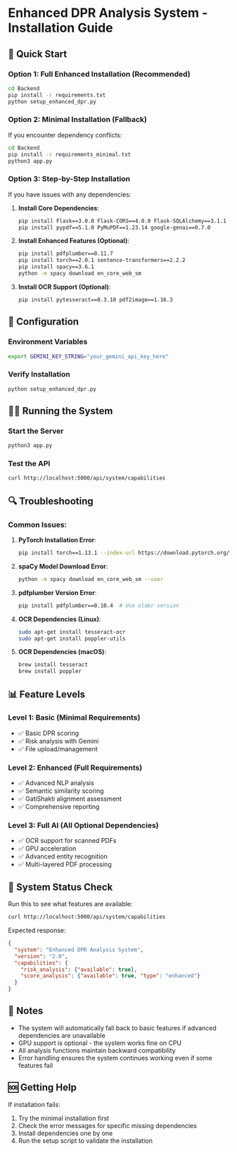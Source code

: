 # Enhanced DPR Analysis System - Installation Guide

## 🚀 Quick Start

### Option 1: Full Enhanced Installation (Recommended)
```bash
cd Backend
pip install -r requirements.txt
python setup_enhanced_dpr.py
```

### Option 2: Minimal Installation (Fallback)
If you encounter dependency conflicts:
```bash
cd Backend
pip install -r requirements_minimal.txt
python3 app.py
```

### Option 3: Step-by-Step Installation
If you have issues with any dependencies:

1. **Install Core Dependencies**:
   ```bash
   pip install Flask==3.0.0 Flask-CORS==4.0.0 Flask-SQLAlchemy==3.1.1
   pip install pypdf==5.1.0 PyMuPDF==1.23.14 google-genai==0.7.0
   ```

2. **Install Enhanced Features (Optional)**:
   ```bash
   pip install pdfplumber==0.11.7
   pip install torch==2.0.1 sentence-transformers==2.2.2
   pip install spacy==3.6.1
   python -m spacy download en_core_web_sm
   ```

3. **Install OCR Support (Optional)**:
   ```bash
   pip install pytesseract==0.3.10 pdf2image==1.16.3
   ```

## 🔧 Configuration

### Environment Variables
```bash
export GEMINI_KEY_STRING="your_gemini_api_key_here"
```

### Verify Installation
```bash
python setup_enhanced_dpr.py
```

## 🏃‍♂️ Running the System

### Start the Server
```bash
python3 app.py
```

### Test the API
```bash
curl http://localhost:5000/api/system/capabilities
```

## 🔍 Troubleshooting

### Common Issues:

1. **PyTorch Installation Error**:
   ```bash
   pip install torch==1.13.1 --index-url https://download.pytorch.org/whl/cpu
   ```

2. **spaCy Model Download Error**:
   ```bash
   python -m spacy download en_core_web_sm --user
   ```

3. **pdfplumber Version Error**:
   ```bash
   pip install pdfplumber==0.10.4  # Use older version
   ```

4. **OCR Dependencies (Linux)**:
   ```bash
   sudo apt-get install tesseract-ocr
   sudo apt-get install poppler-utils
   ```

5. **OCR Dependencies (macOS)**:
   ```bash
   brew install tesseract
   brew install poppler
   ```

## 📊 Feature Levels

### Level 1: Basic (Minimal Requirements)
- ✅ Basic DPR scoring
- ✅ Risk analysis with Gemini
- ✅ File upload/management

### Level 2: Enhanced (Full Requirements)
- ✅ Advanced NLP analysis
- ✅ Semantic similarity scoring
- ✅ GatiShakti alignment assessment
- ✅ Comprehensive reporting

### Level 3: Full AI (All Optional Dependencies)
- ✅ OCR support for scanned PDFs
- ✅ GPU acceleration
- ✅ Advanced entity recognition
- ✅ Multi-layered PDF processing

## 🎯 System Status Check

Run this to see what features are available:
```bash
curl http://localhost:5000/api/system/capabilities
```

Expected response:
```json
{
  "system": "Enhanced DPR Analysis System",
  "version": "2.0",
  "capabilities": {
    "risk_analysis": {"available": true},
    "score_analysis": {"available": true, "type": "enhanced"}
  }
}
```

## 📝 Notes

- The system will automatically fall back to basic features if advanced dependencies are unavailable
- GPU support is optional - the system works fine on CPU
- All analysis functions maintain backward compatibility
- Error handling ensures the system continues working even if some features fail

## 🆘 Getting Help

If installation fails:
1. Try the minimal installation first
2. Check the error messages for specific missing dependencies
3. Install dependencies one by one
4. Run the setup script to validate the installation